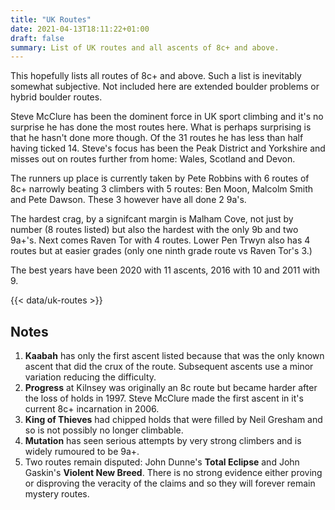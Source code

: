 ```yaml
---
title: "UK Routes"
date: 2021-04-13T18:11:22+01:00
draft: false
summary: List of UK routes and all ascents of 8c+ and above.
---
```


This hopefully lists all routes of 8c+ and above. Such a list is inevitably somewhat subjective. Not included here are extended boulder problems or hybrid boulder routes.

Steve McClure has been the dominent force in UK sport climbing and it's no surprise he has done the most routes here. What is perhaps surprising is that he hasn't done more though. Of the 31 routes he has less than half having ticked 14. Steve's focus has been the Peak District and Yorkshire and misses out on routes further from home: Wales, Scotland and Devon. 

The runners up place is currently taken by Pete Robbins with 6 routes of 8c+ narrowly beating 3 climbers with 5 routes: Ben Moon, Malcolm Smith and Pete Dawson. These 3 however have all done 2 9a's.

The hardest crag, by a signifcant margin is Malham Cove, not just by number (8 routes listed) but also the hardest with the only 9b and two 9a+'s. Next comes Raven Tor with 4 routes. Lower Pen Trwyn also has 4 routes but at easier grades (only one ninth grade route vs Raven Tor's 3.)

The best years have been 2020 with 11 ascents, 2016 with 10 and 2011 with 9.


{{< data/uk-routes >}}


## Notes

1. **Kaabah** has only the first ascent listed because that was the only known ascent that did the crux of the route. Subsequent ascents use a minor variation reducing the difficulty.
2. **Progress** at Kilnsey was originally an 8c route but became harder after the loss of holds in 1997. Steve McClure made the first ascent in it's current 8c+ incarnation in 2006.
3. **King of Thieves** had chipped holds that were filled by Neil Gresham and so is not possibly no longer climbable.
4. **Mutation** has seen serious attempts by very strong climbers and is widely rumoured to be 9a+. 
5. Two routes remain disputed: John Dunne's **Total Eclipse** and John Gaskin's **Violent New Breed**. There is no strong evidence either proving or disproving the veracity of the claims and so they will forever remain mystery routes.